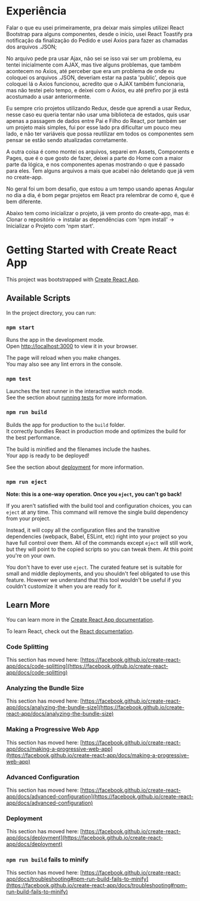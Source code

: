 # Experiência
Falar o que eu usei primeiramente, pra deixar mais simples utilizei React Bootstrap para alguns componentes, desde o início, usei React Toastify pra notificação da finalização do Pedido
e usei Axios para fazer as chamadas dos arquivos .JSON;

No arquivo pede pra usar Ajax, não sei se isso vai ser um problema, eu tentei inicialmente com AJAX, mas tive alguns problemas, que também acontecem no Axios, até perceber que era um
problema de onde eu coloquei os arquivos .JSON, deveriam estar na pasta 'public', depois que coloquei lá o Axios funcionou, acredito que o AJAX também funcionaria, mas não testei pelo tempo, e deixei com o Axios, eu até prefiro por já está acostumado a usar anteriormente.

Eu sempre crio projetos utilizando Redux, desde que aprendi a usar Redux, nesse caso eu queria tentar não usar uma biblioteca de estados, quis usar apenas a passagem de dados entre Pai
e Filho do React, por também ser um projeto mais simples, fui por esse lado pra dificultar um pouco meu lado, e não ter variáveis que possa reutilizar em todos os componentes sem pensar se estão sendo atualizadas corretamente.

A outra coisa é como montei os arquivos, separei em Assets, Components e Pages, que é o que gosto de fazer, deixei a parte do Home com a maior parte da lógica, e nos componentes apenas 
mostrando o que é passado para eles. Tem alguns arquivos a mais que acabei não deletando que já vem no create-app.

No geral foi um bom desafio, que estou a um tempo usando apenas Angular no dia a dia, é bom pegar projetos em React pra relembrar de como é, que é bem diferente.

Abaixo tem como inicializar o projeto, já vem pronto do create-app, mas é: Clonar o repositório  ->  instalar as dependências com 'npm install'  ->  Inicializar o Projeto com 'npm start'.

# Getting Started with Create React App

This project was bootstrapped with [Create React App](https://github.com/facebook/create-react-app).

## Available Scripts

In the project directory, you can run:

### `npm start`

Runs the app in the development mode.\
Open [http://localhost:3000](http://localhost:3000) to view it in your browser.

The page will reload when you make changes.\
You may also see any lint errors in the console.

### `npm test`

Launches the test runner in the interactive watch mode.\
See the section about [running tests](https://facebook.github.io/create-react-app/docs/running-tests) for more information.

### `npm run build`

Builds the app for production to the `build` folder.\
It correctly bundles React in production mode and optimizes the build for the best performance.

The build is minified and the filenames include the hashes.\
Your app is ready to be deployed!

See the section about [deployment](https://facebook.github.io/create-react-app/docs/deployment) for more information.

### `npm run eject`

**Note: this is a one-way operation. Once you `eject`, you can't go back!**

If you aren't satisfied with the build tool and configuration choices, you can `eject` at any time. This command will remove the single build dependency from your project.

Instead, it will copy all the configuration files and the transitive dependencies (webpack, Babel, ESLint, etc) right into your project so you have full control over them. All of the commands except `eject` will still work, but they will point to the copied scripts so you can tweak them. At this point you're on your own.

You don't have to ever use `eject`. The curated feature set is suitable for small and middle deployments, and you shouldn't feel obligated to use this feature. However we understand that this tool wouldn't be useful if you couldn't customize it when you are ready for it.

## Learn More

You can learn more in the [Create React App documentation](https://facebook.github.io/create-react-app/docs/getting-started).

To learn React, check out the [React documentation](https://reactjs.org/).

### Code Splitting

This section has moved here: [https://facebook.github.io/create-react-app/docs/code-splitting](https://facebook.github.io/create-react-app/docs/code-splitting)

### Analyzing the Bundle Size

This section has moved here: [https://facebook.github.io/create-react-app/docs/analyzing-the-bundle-size](https://facebook.github.io/create-react-app/docs/analyzing-the-bundle-size)

### Making a Progressive Web App

This section has moved here: [https://facebook.github.io/create-react-app/docs/making-a-progressive-web-app](https://facebook.github.io/create-react-app/docs/making-a-progressive-web-app)

### Advanced Configuration

This section has moved here: [https://facebook.github.io/create-react-app/docs/advanced-configuration](https://facebook.github.io/create-react-app/docs/advanced-configuration)

### Deployment

This section has moved here: [https://facebook.github.io/create-react-app/docs/deployment](https://facebook.github.io/create-react-app/docs/deployment)

### `npm run build` fails to minify

This section has moved here: [https://facebook.github.io/create-react-app/docs/troubleshooting#npm-run-build-fails-to-minify](https://facebook.github.io/create-react-app/docs/troubleshooting#npm-run-build-fails-to-minify)
